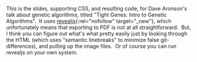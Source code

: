 This is the slides,
supporting CSS,
and resulting code,
for Dave Aronson's talk
about genetic algorithms,
titled "Tight Genes: Intro to Genetic Algorithms".&nbsp;
It uses [revealjs](https://revealjs.com/){:rel="nofollow" target="_new"},
which unfortunately means that
exporting to PDF is not at all straightforward.&nbsp;
But, I think you can figure out what's what pretty easily
just by looking through the HTML
(which uses "semantic linebreaks" to minimize false git-differences),
and pulling up the image files.&nbsp;
Or of course you can run revealjs on your own system.&nbsp;
